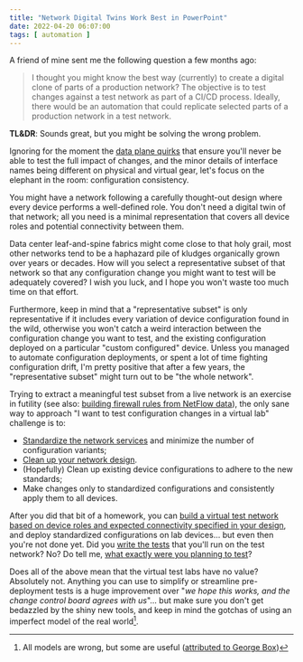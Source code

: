 ```yaml
---
title: "Network Digital Twins Work Best in PowerPoint"
date: 2022-04-20 06:07:00
tags: [ automation ]
---
```

A friend of mine sent me the following question a few months ago:

> I thought you might know the best way (currently) to create a digital clone of parts of a production network? The objective is to test changes against a test network as part of a CI/CD process. Ideally, there would be an automation that could replicate selected parts of a production network in a test network.

**TL&DR**: Sounds great, but you might be solving the wrong problem.
<!--more-->
Ignoring for the moment the [data plane quirks](/2022/03/dataplane-quirks-virtual-devices/) that ensure you'll never be able to test the full impact of changes, and the minor details of interface names being different on physical and virtual gear, let's focus on the elephant in the room: configuration consistency.

You might have a network following a carefully thought-out design where every device performs a well-defined role. You don't need a digital twin of that network; all you need is a minimal representation that covers all device roles and potential connectivity between them.

Data center leaf-and-spine fabrics might come close to that holy grail, most other networks tend to be a haphazard pile of kludges organically grown over years or decades. How will you select a representative subset of that network so that any configuration change you might want to test will be adequately covered? I wish you luck, and I hope you won't waste too much time on that effort.

Furthermore, keep in mind that a "representative subset" is only representative if it includes every variation of device configuration found in the wild, otherwise you won't catch a weird interaction between the configuration change you want to test, and the existing configuration deployed on a particular "custom configured" device. Unless you managed to automate configuration deployments, or spent a lot of time fighting configuration drift, I'm pretty positive that after a few years, the "representative subset" might turn out to be "the whole network".

Trying to extract a meaningful test subset from a live network is an exercise in futility (see also: [building firewall rules from NetFlow data](/2020/09/flow-tracking-halting-problem/)), the only sane way to approach "I want to test configuration changes in a virtual lab" challenge is to:

* [Standardize the network services](/2022/02/cleanup-before-automation/) and minimize the number of configuration variants;
* [Clean up your network design](/2020/06/adapting-network-design-for-automation/).
* (Hopefully) Clean up existing device configurations to adhere to the new standards;
* Make changes only to standardized configurations and consistently apply them to all devices.

After you did that bit of a homework, you can [build a virtual test network based on device roles and expected connectivity specified in your design](/2019/09/if-you-have-to-simulate-your-whole/), and deploy standardized configurations on lab devices... but even then you're not done yet. Did you [write the tests](/2021/12/ci-cd-network-automation-tests/) that you'll run on the test network? No? Do tell me, [what exactly were you planning to test](/2021/12/gitops-device-configurations/)?

Does all of the above mean that the virtual test labs have no value? Absolutely not. Anything you can use to simplify or streamline pre-deployment tests is a huge improvement over "_we hope this works, and the change control board agrees with us_"... but make sure you don't get bedazzled by the shiny new tools, and keep in mind the gotchas of using an imperfect model of the real world[^AMW].

[^AMW]: All models are wrong, but some are useful ([attributed to George Box](https://en.wikipedia.org/wiki/All_models_are_wrong))
